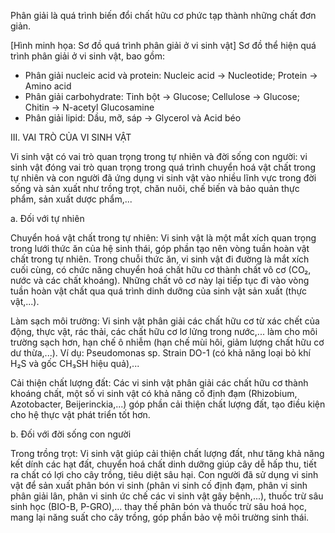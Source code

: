 Phân giải là quá trình biến đổi chất hữu cơ phức tạp thành những chất đơn giản.

[Hình minh họa: Sơ đồ quá trình phân giải ở vi sinh vật]
Sơ đồ thể hiện quá trình phân giải ở vi sinh vật, bao gồm:
- Phân giải nucleic acid và protein: Nucleic acid → Nucleotide; Protein → Amino acid
- Phân giải carbohydrate: Tinh bột → Glucose; Cellulose → Glucose; Chitin → N-acetyl Glucosamine
- Phân giải lipid: Dầu, mỡ, sáp → Glycerol và Acid béo

III. VAI TRÒ CỦA VI SINH VẬT

Vi sinh vật có vai trò quan trọng trong tự nhiên và đời sống con người: vi sinh vật đóng vai trò quan trọng trong quá trình chuyển hoá vật chất trong tự nhiên và con người đã ứng dụng vi sinh vật vào nhiều lĩnh vực trong đời sống và sản xuất như trồng trọt, chăn nuôi, chế biến và bảo quản thực phẩm, sản xuất dược phẩm,...

a. Đối với tự nhiên

Chuyển hoá vật chất trong tự nhiên: Vi sinh vật là một mắt xích quan trọng trong lưới thức ăn của hệ sinh thái, góp phần tạo nên vòng tuần hoàn vật chất trong tự nhiên. Trong chuỗi thức ăn, vi sinh vật đi đường là mắt xích cuối cùng, có chức năng chuyển hoá chất hữu cơ thành chất vô cơ (CO₂, nước và các chất khoáng). Những chất vô cơ này lại tiếp tục đi vào vòng tuần hoàn vật chất qua quá trình dinh dưỡng của sinh vật sản xuất (thực vật,...).

Làm sạch môi trường: Vi sinh vật phân giải các chất hữu cơ từ xác chết của động, thực vật, rác thải, các chất hữu cơ lơ lửng trong nước,... làm cho môi trường sạch hơn, hạn chế ô nhiễm (hạn chế mùi hôi, giảm lượng chất hữu cơ dư thừa,...). Ví dụ: Pseudomonas sp. Strain DO-1 (có khả năng loại bỏ khí H₂S và gốc CH₃SH hiệu quả),...

Cải thiện chất lượng đất: Các vi sinh vật phân giải các chất hữu cơ thành khoáng chất, một số vi sinh vật có khả năng cố định đạm (Rhizobium, Azotobacter, Beijerinckia,...) góp phần cải thiện chất lượng đất, tạo điều kiện cho hệ thực vật phát triển tốt hơn.

b. Đối với đời sống con người

Trong trồng trọt: Vi sinh vật giúp cải thiện chất lượng đất, như tăng khả năng kết dính các hạt đất, chuyển hoá chất dinh dưỡng giúp cây dễ hấp thu, tiết ra chất có lợi cho cây trồng, tiêu diệt sâu hại. Con người đã sử dụng vi sinh vật để sản xuất phân bón vi sinh (phân vi sinh cố định đạm, phân vi sinh phân giải lân, phân vi sinh ức chế các vi sinh vật gây bệnh,...), thuốc trừ sâu sinh học (BIO-B, P-GRO),... thay thế phân bón và thuốc trừ sâu hoá học, mang lại năng suất cho cây trồng, góp phần bảo vệ môi trường sinh thái.